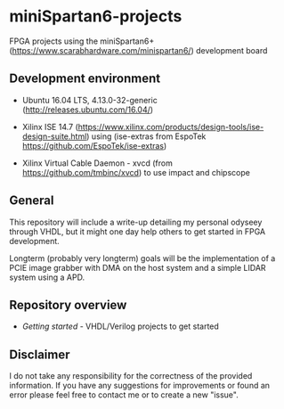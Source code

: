 # miniSpartan6-projects
FPGA projects using the miniSpartan6+(https://www.scarabhardware.com/minispartan6/) development board

## Development environment
* Ubuntu 16.04 LTS, 4.13.0-32-generic (http://releases.ubuntu.com/16.04/)

* Xilinx ISE 14.7 (https://www.xilinx.com/products/design-tools/ise-design-suite.html) using (ise-extras from EspoTek 
https://github.com/EspoTek/ise-extras)

* Xilinx Virtual Cable Daemon - xvcd (from https://github.com/tmbinc/xvcd) to use impact and chipscope


## General

This repository will include a write-up detailing my personal odyseey through VHDL, but it might one day help others to get started in FPGA development. 

Longterm (probably very longterm) goals will be the implementation of a PCIE image grabber with DMA on the host system and a simple LIDAR system using  a APD.

## Repository overview
* *Getting started*   -  VHDL/Verilog projects to get started

## Disclaimer
I do not take any responsibility for the correctness of the  provided information. If you have any suggestions for improvements or found an error please feel free to contact me or to create a new "issue".   
